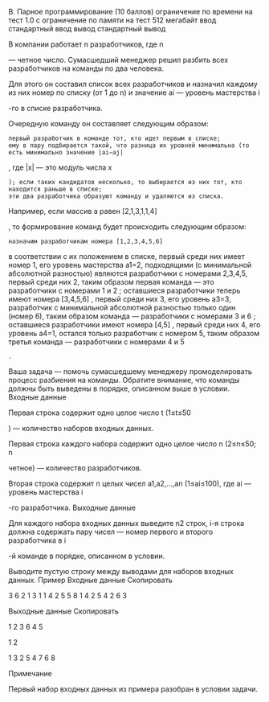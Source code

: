 B. Парное программирование (10 баллов)
ограничение по времени на тест
1.0 с
ограничение по памяти на тест
512 мегабайт
ввод
стандартный ввод
вывод
стандартный вывод

В компании работает n
разработчиков, где n

 — четное число. Сумасшедший менеджер решил разбить всех разработчиков на команды по два человека.

Для этого он составил список всех разработчиков и назначил каждому из них номер по списку (от 1
до n) и значение ai — уровень мастерства i

-го в списке разработчика.

Очередную команду он составляет следующим образом:

    первый разработчик в команде тот, кто идет первым в списке;
    ему в пару подбирается такой, что разница их уровней минимальна (то есть минимально значение |ai−aj|

, где |x| — это модуль числа x

    ); если таких кандидатов несколько, то выбирается из них тот, кто находится раньше в списке;
    эти два разработчика образуют команду и удаляются из списка. 

Например, если массив a
равен [2,1,3,1,1,4]

, то формирование команд будет происходить следующим образом:

    назначим разработчикам номера [1,2,3,4,5,6]

в соответствии с их положением в списке, первый среди них имеет номер 1, его уровень мастерства a1=2, подходящими (с минимальной абсолютной разностью) являются разработчики с номерами 2,3,4,5, первый среди них 2, таким образом первая команда — это разработчики с номерами 1 и 2
;
оставшиеся разработчики теперь имеют номера [3,4,5,6]
, первый среди них 3, его уровень a3=3, разработчик с минимальной абсолютной разностью только один (номер 6), таким образом команда — разработчики с номерами 3 и 6
;
оставшиеся разработчики имеют номера [4,5]
, первый среди них 4, его уровень a4=1, остался только разработчик с номером 5, таким образом третья команда — разработчики с номерами 4 и 5

    . 

Ваша задача — помочь сумасшедшему менеджеру промоделировать процесс разбиения на команды. Обратите внимание, что команды должны быть выведены в порядке, описанном выше в условии.
Входные данные

Первая строка содержит одно целое число t
(1≤t≤50

) — количество наборов входных данных.

Первая строка каждого набора содержит одно целое число n
(2≤n≤50; n

четное) — количество разработчиков.

Вторая строка содержит n
целых чисел a1,a2,…,an (1≤ai≤100), где ai — уровень мастерства i

-го разработчика.
Выходные данные

Для каждого набора входных данных выведите n2
строк, i-я строка должна содержать пару чисел — номер первого и второго разработчика в i

-й команде в порядке, описанном в условии.

Выводите пустую строку между выводами для наборов входных данных.
Пример
Входные данные
Скопировать

3
6
2 1 3 1 1 4
2
5 5
8
1 4 2 5 4 2 6 3

Выходные данные
Скопировать

1 2
3 6
4 5

1 2

1 3
2 5
4 7
6 8

Примечание

Первый набор входных данных из примера разобран в условии задачи.